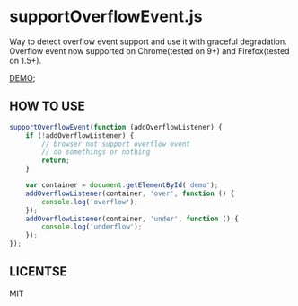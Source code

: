 supportOverflowEvent.js
===

Way to detect overflow event support and use it with graceful degradation. Overflow event now supported on Chrome(tested on 9+) and Firefox(tested on 1.5+).

[DEMO](http://nodejs.in/supportOverflowEvent);

HOW TO USE
---

```javascript
supportOverflowEvent(function (addOverflowListener) {
    if (!addOverflowListener) {
        // browser not support overflow event
        // do somethings or nothing
        return;
    }

    var container = document.getElementById('demo');
    addOverflowListener(container, 'over', function () {
        console.log('overflow');
    });
    addOverflowListener(container, 'under', function () {
        console.log('underflow');
    });
});
```

LICENTSE
---
MIT
